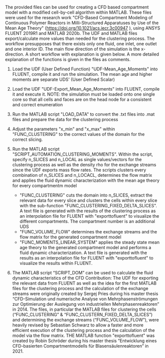The provided files can be used for creating a CFD based compartment model with a modified cell-by-cell algorithm within MATLAB. These files were used for the research work "CFD-Based Compartment Modeling of Continuous Polymer Reactors in Milli-Structured Apparatuses by Use of the Mean Age Theory" (https://doi.org/10.1021/acs.iecr.3c00947 ), using ANSYS FLUENT 2019R1 and MATLAB 2020b.
The UDF and MATLAB files export/calculate more values than needed for the clustering process. The workflow presupposes that there exists only one fluid, one inlet, one outlet and one interior ID. The main flow direction of the simulation is the x-direction. A short workflow with explanation is given below. A more detailed explanation of the functions is given in the files as comments.

1. Load the UDF (User Defined Function) "UDF-Mean_Age_Moments" into FLUENT, compile it and run the simulation. The mean age and higher moments are separate UDS' (User Defined Scalar)

2. Load the UDF "UDF-Export_Mean_Age_Moments" into FLUENT, compile it and execute it. NOTE: the simulation must be loaded onto one single core so that all cells and faces are on the head node for a consistent and correct enumeration

3. Run the MATLAB script "LOAD_DATA" to convert the .txt files into .mat files and prepare the data for the clustering process

4. Adjust the parameters "x_min" and "x_max" within "FUNC_CLUSTERING" to the correct values of the domain for the correct slicing.

5. Run the MATLAB script "SCRIPT_AUTOMATION_CLUSTERING_MOMENTS". Within the script, specify n_SLICES and n_LOCAL as single values/vectors for the clustering process as well as the density rho for the exchange streams since the UDF exports mass flow rates. The scripts clusters every combination of n_SLICES and n_LOCACL, determines the flow matrix and applies the fluid dynamic characterization with the mean age theory for every compartmentm model
	- "FUNC_CLUSTERING" cuts the domain into n_SLICES, extract the relevant data for every slice and clusters the cells within every slice with the sub-function "FUNC_CLUSTERING_FIXED_DELTA_SLICES". A text file is generated with the results of the clustering process as an interpolation file for FLUENT with "exporttofluent" to visualize the different compartments. The compartment number is an additional UDS
	- "FUNC_VOLUME_FLOW" determines the exchange streams and the flow matrix for the generated compartment model
	- "FUNC_MOMENTS_LINEAR_SYSTEM" applies the steady state mean age theory to the generated compartment model and performs a fluid dynamic characterization. A text file is generated with the results as an interpolation file for FLUENT with "exporttofluent" to visualize the results within FLUENT.
6. The MATLAB script “SCRIPT_DOM” can be used to calculate the fluid dynamic characteristics of the CFD
Contribution:
The UDF for exporting the relevant data from FLUENT as well as the idea for the first MATLAB files for the clustering process and the calculation of the exchange streams were originally created by Sergej Pries during his master thesis “CFD-Simulation und numerische Analyse von Mehrphasenströmungen zur Optimierung der Auslegung von industriellen Mehrphasenreaktoren” in 2014. The files, in particular the MATLAB files for clustering the cells (“FUNC_CLUSTERING” & “FUNC_CLUSTERN_FIXED_DELTA_SLICES”) and determining the exchange streams (“FUNC_VOLUME_FLOW”), were heavily revised by Sebastian Schwarz to allow a faster and more efficient execution of the clustering process and the calculation of the model via the flow matrix.
THE MATLAB function "exporttofluent" was created by Robin Schröder during his master thesis “Entwicklung eines CFD-basierten Compartmentmodells für Blasensäulenreaktoren” in 2021.
